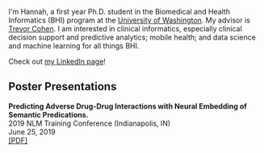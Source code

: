 I'm Hannah, a first year Ph.D. student in the Biomedical and Health Informatics (BHI) program at the [University of Washington](http://bime.uw.edu/). My advisor is [Trevor Cohen](http://bime.uw.edu/faculty/trevor-cohen/). 
I am interested in clinical informatics, especially clinical decision support and predictive analytics; mobile health; and data science and machine learning for all things BHI. 

Check out [my LinkedIn page](https://www.linkedin.com/in/hannahburkhardt/)!

## Poster Presentations
**Predicting Adverse Drug-Drug Interactions with Neural Embedding of Semantic Predications.** <br>2019 NLM Training Conference (Indianapolis, IN)<br>June 25, 2019<br>[[PDF]](2019%20NLM%20Poster.pdf)
